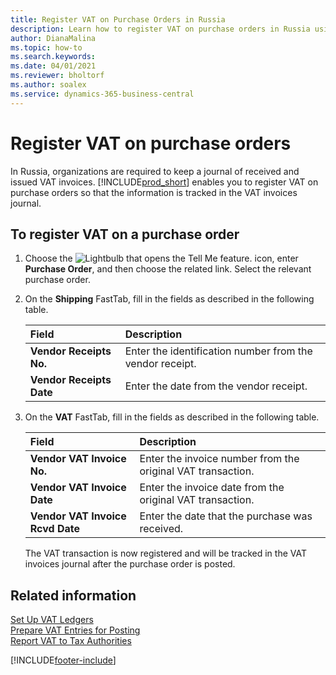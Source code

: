 ```yaml
---
title: Register VAT on Purchase Orders in Russia
description: Learn how to register VAT on purchase orders in Russia using Business Central's enhanced tracking features to maintain accurate VAT invoice records
author: DianaMalina
ms.topic: how-to
ms.search.keywords:
ms.date: 04/01/2021
ms.reviewer: bholtorf
ms.author: soalex
ms.service: dynamics-365-business-central
---
```


# Register VAT on purchase orders

In Russia, organizations are required to keep a journal of received and issued VAT invoices. [!INCLUDE[prod_short](../../includes/prod_short.md)] enables you to register VAT on purchase orders so that the information is tracked in the VAT invoices journal.

## To register VAT on a purchase order

1. Choose the ![Lightbulb that opens the Tell Me feature.](../../media/ui-search/search_small.png "Tell me what you want to do") icon, enter **Purchase Order**, and then choose the related link. Select the relevant purchase order.

2. On the **Shipping** FastTab, fill in the fields as described in the following table.

   | Field                    | Description                                              |
   | :----------------------- | :------------------------------------------------------- |
   | **Vendor Receipts No.**  | Enter the identification number from the vendor receipt. |
   | **Vendor Receipts Date** | Enter the date from the vendor receipt.                  |

3. On the **VAT** FastTab, fill in the fields as described in the following table.

   | Field                            | Description                                                 |
   | :------------------------------- | :---------------------------------------------------------- |
   | **Vendor VAT Invoice No.**       | Enter the invoice number from the original VAT transaction. |
   | **Vendor VAT Invoice Date**      | Enter the invoice date from the original VAT transaction.   |
   | **Vendor VAT Invoice Rcvd Date** | Enter the date that the purchase was received.              |

   The VAT transaction is now registered and will be tracked in the VAT invoices journal after the purchase order is posted.

## Related information

[Set Up VAT Ledgers](How-to-Set-Up-VAT-Ledgers.md)  
[Prepare VAT Entries for Posting](How-to-Prepare-VAT-Entries-for-Posting.md)  
[Report VAT to Tax Authorities](../../finance-how-report-vat.md)  


[!INCLUDE[footer-include](../../includes/footer-banner.md)]
